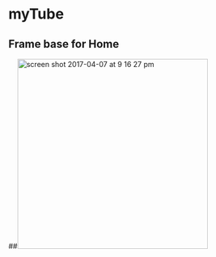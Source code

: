 # myTube
## Frame base for Home 
##<img width="376" alt="screen shot 2017-04-07 at 9 16 27 pm" src="https://cloud.githubusercontent.com/assets/22513100/24804303/33a05766-1bd8-11e7-87e1-297f48f7d83f.png">
